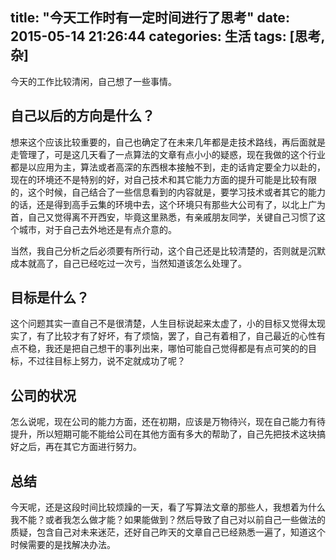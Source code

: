 title: "今天工作时有一定时间进行了思考"
date: 2015-05-14 21:26:44
categories: 生活
tags: [思考,杂]
---

今天的工作比较清闲，自己想了一些事情。


<!--more-->
## 自己以后的方向是什么？

想来这个应该比较重要的，自己也确定了在未来几年都是走技术路线，再后面就是走管理了，可是这几天看了一点算法的文章有点小小的疑惑，现在我做的这个行业都是以应用为主，算法或者高深的东西根本接触不到，走的话肯定要全力以赴的，现在的环境还不是特别的好，对自己技术和其它能力方面的提升可能是比较有限的，这个时候，自己结合了一些信息看到的内容就是，要学习技术或者其它的能力的话，还是得到高手云集的环境中去，这个环境只有那些大公司有了，以北上广为首，自己又觉得离不开西安，毕竟这里熟悉，有亲戚朋友同学，关键自己习惯了这个城市，对于自己去外地还是有点介意的。

当然，我自己分析之后必须要有所行动，这个自己还是比较清楚的，否则就是沉默成本就高了，自己已经吃过一次亏，当然知道该怎么处理了。

## 目标是什么？

这个问题其实一直自己不是很清楚，人生目标说起来太虚了，小的目标又觉得太现实了，有了比较才有了好坏，有了烦恼，罢了，自己有着相了，自己最近的心性有点不稳，我还是把自己想干的事列出来，哪怕可能自己觉得都是有点可笑的的目标，不过往目标上努力，说不定就成功了呢？


## 公司的状况
怎么说呢，现在公司的能力方面，还在初期，应该是万物待兴，现在自己能力有待提升，所以短期可能不能给公司在其他方面有多大的帮助了，自己先把技术这块搞好之后，再在其它方面进行努力。

## 总结
今天呢，还是这段时间比较烦躁的一天，看了写算法文章的那些人，我想着为什么我不能？或者我怎么做才能？如果能做到？然后导致了自己对以前自己一些做法的质疑，包含自己对未来迷茫，还好自己昨天的文章自己已经熟悉一遍了，知道这个时候需要的是找解决办法。
